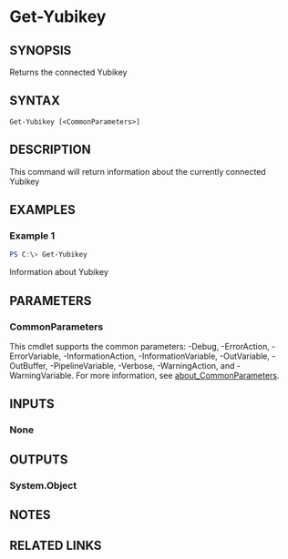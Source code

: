 ﻿---
external help file: powershellYK.dll-Help.xml
Module Name: powershellYK
online version:
schema: 2.0.0
---

# Get-Yubikey

## SYNOPSIS
Returns the connected Yubikey

## SYNTAX

```
Get-Yubikey [<CommonParameters>]
```

## DESCRIPTION
This command will return information about the currently connected Yubikey

## EXAMPLES

### Example 1
```powershell
PS C:\> Get-Yubikey
```

Information about Yubikey

## PARAMETERS

### CommonParameters
This cmdlet supports the common parameters: -Debug, -ErrorAction, -ErrorVariable, -InformationAction, -InformationVariable, -OutVariable, -OutBuffer, -PipelineVariable, -Verbose, -WarningAction, and -WarningVariable. For more information, see [about_CommonParameters](http://go.microsoft.com/fwlink/?LinkID=113216).

## INPUTS

### None

## OUTPUTS

### System.Object
## NOTES

## RELATED LINKS
